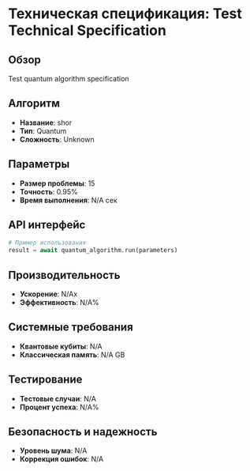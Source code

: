 # Техническая спецификация: Test Technical Specification

## Обзор
Test quantum algorithm specification

## Алгоритм
- **Название**: shor
- **Тип**: Quantum
- **Сложность**: Unknown

## Параметры
- **Размер проблемы**: 15
- **Точность**: 0.95%
- **Время выполнения**: N/A сек

## API интерфейс
```python
# Пример использования
result = await quantum_algorithm.run(parameters)
```

## Производительность
- **Ускорение**: N/Ax
- **Эффективность**: N/A%

## Системные требования
- **Квантовые кубиты**: N/A
- **Классическая память**: N/A GB

## Тестирование
- **Тестовые случаи**: N/A
- **Процент успеха**: N/A%

## Безопасность и надежность
- **Уровень шума**: N/A
- **Коррекция ошибок**: N/A

